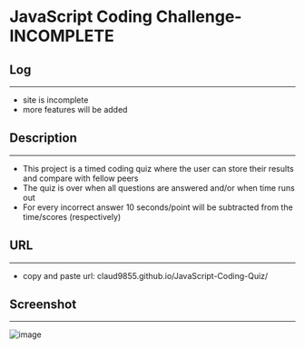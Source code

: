 # JavaScript Coding Challenge-INCOMPLETE

## Log
-------
- site is incomplete
- more features will be added

## Description
-------------- 
- This project is a timed coding quiz where the user can store their results and compare with fellow peers
- The quiz is over when all questions are answered and/or when time runs out
- For every incorrect answer 10 seconds/point will be subtracted from the time/scores (respectively)

## URL
------
- copy and paste url: claud9855.github.io/JavaScript-Coding-Quiz/

## Screenshot
-------------
![image](https://user-images.githubusercontent.com/37052240/182287730-a0dff11c-8dc7-47a3-af4f-9d5700686ac3.png)
